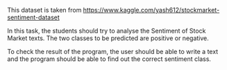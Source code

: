 This dataset is taken from https://www.kaggle.com/yash612/stockmarket-sentiment-dataset

In this task, the students should try to analyse the Sentiment of Stock Market texts. 
The two classes to be predicted are positive or negative. 

To check the result of the program, the user should be able to write a text and the program should be able to find out the correct sentiment class.
